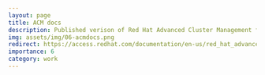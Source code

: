 ```yaml
---
layout: page
title: ACM docs
description: Published verison of Red Hat Advanced Cluster Management for Kubernetes documentation.
img: assets/img/06-acmdocs.png
redirect: https://access.redhat.com/documentation/en-us/red_hat_advanced_cluster_management_for_kubernetes
importance: 6
category: work
---
```


